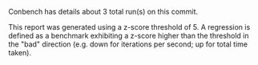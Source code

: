 Conbench has details about 3 total run(s) on this commit.

This report was generated using a z-score threshold of 5. A regression is defined as a benchmark exhibiting a z-score higher than the threshold in the "bad" direction (e.g. down for iterations per second; up for total time taken).
